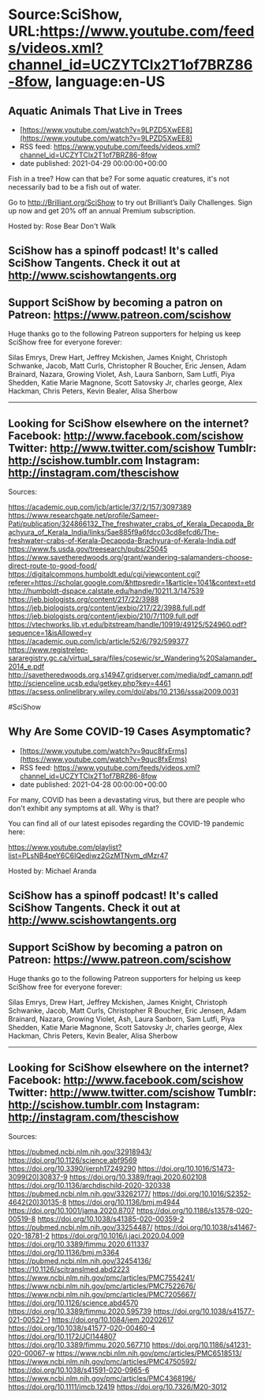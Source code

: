 # Source:SciShow, URL:https://www.youtube.com/feeds/videos.xml?channel_id=UCZYTClx2T1of7BRZ86-8fow, language:en-US

## Aquatic Animals That Live in Trees
 - [https://www.youtube.com/watch?v=9LPZD5XwEE8](https://www.youtube.com/watch?v=9LPZD5XwEE8)
 - RSS feed: https://www.youtube.com/feeds/videos.xml?channel_id=UCZYTClx2T1of7BRZ86-8fow
 - date published: 2021-04-29 00:00:00+00:00

Fish in a tree? How can that be? For some aquatic creatures, it's not necessarily bad to be a fish out of water.

Go to http://Brilliant.org/SciShow to try out Brilliant’s Daily Challenges. Sign up now and get 20% off an annual Premium subscription.

Hosted by: Rose Bear Don't Walk

SciShow has a spinoff podcast! It's called SciShow Tangents. Check it out at http://www.scishowtangents.org
----------
Support SciShow by becoming a patron on Patreon: https://www.patreon.com/scishow
----------
Huge thanks go to the following Patreon supporters for helping us keep SciShow free for everyone forever:

Silas Emrys, Drew Hart, Jeffrey Mckishen, James Knight, Christoph Schwanke, Jacob, Matt Curls, Christopher R Boucher, Eric Jensen, Adam Brainard, Nazara, Growing Violet, Ash, Laura Sanborn, Sam Lutfi, Piya Shedden, Katie Marie Magnone, Scott Satovsky Jr, charles george, Alex Hackman, Chris Peters, Kevin Bealer, Alisa Sherbow

----------
Looking for SciShow elsewhere on the internet?
Facebook: http://www.facebook.com/scishow
Twitter: http://www.twitter.com/scishow
Tumblr: http://scishow.tumblr.com
Instagram: http://instagram.com/thescishow
----------
Sources:

https://academic.oup.com/jcb/article/37/2/157/3097389
https://www.researchgate.net/profile/Sameer-Pati/publication/324866132_The_freshwater_crabs_of_Kerala_Decapoda_Brachyura_of_Kerala_India/links/5ae885f9a6fdcc03cd8efcd6/The-freshwater-crabs-of-Kerala-Decapoda-Brachyura-of-Kerala-India.pdf
https://www.fs.usda.gov/treesearch/pubs/25045
https://www.savetheredwoods.org/grant/wandering-salamanders-choose-direct-route-to-good-food/
https://digitalcommons.humboldt.edu/cgi/viewcontent.cgi?referer=https://scholar.google.com/&httpsredir=1&article=1041&context=etd
http://humboldt-dspace.calstate.edu/handle/10211.3/147539
https://jeb.biologists.org/content/217/22/3988
https://jeb.biologists.org/content/jexbio/217/22/3988.full.pdf
https://jeb.biologists.org/content/jexbio/210/7/1109.full.pdf
https://vtechworks.lib.vt.edu/bitstream/handle/10919/49125/524960.pdf?sequence=1&isAllowed=y
https://academic.oup.com/icb/article/52/6/792/599377
https://www.registrelep-sararegistry.gc.ca/virtual_sara/files/cosewic/sr_Wandering%20Salamander_2014_e.pdf
http://savetheredwoods.org.s14947.gridserver.com/media/pdf_camann.pdf
http://scienceline.ucsb.edu/getkey.php?key=4461
https://acsess.onlinelibrary.wiley.com/doi/abs/10.2136/sssaj2009.0031

#SciShow

## Why Are Some COVID-19 Cases Asymptomatic?
 - [https://www.youtube.com/watch?v=9quc8fxErms](https://www.youtube.com/watch?v=9quc8fxErms)
 - RSS feed: https://www.youtube.com/feeds/videos.xml?channel_id=UCZYTClx2T1of7BRZ86-8fow
 - date published: 2021-04-28 00:00:00+00:00

For many, COVID has been a devastating virus, but there are people who don't exhibit any symptoms at all. Why is that?

You can find all of our latest episodes regarding the COVID-19 pandemic here: 

https://www.youtube.com/playlist?list=PLsNB4peY6C6IQediwz2GzMTNvm_dMzr47

Hosted by: Michael Aranda

SciShow has a spinoff podcast! It's called SciShow Tangents. Check it out at http://www.scishowtangents.org
----------
Support SciShow by becoming a patron on Patreon: https://www.patreon.com/scishow
----------
Huge thanks go to the following Patreon supporters for helping us keep SciShow free for everyone forever:

Silas Emrys, Drew Hart, Jeffrey Mckishen, James Knight, Christoph Schwanke, Jacob, Matt Curls, Christopher R Boucher, Eric Jensen, Adam Brainard, Nazara, Growing Violet, Ash, Laura Sanborn, Sam Lutfi, Piya Shedden, Katie Marie Magnone, Scott Satovsky Jr, charles george, Alex Hackman, Chris Peters, Kevin Bealer, Alisa Sherbow

----------
Looking for SciShow elsewhere on the internet?
Facebook: http://www.facebook.com/scishow
Twitter: http://www.twitter.com/scishow
Tumblr: http://scishow.tumblr.com
Instagram: http://instagram.com/thescishow
----------
Sources:

https://pubmed.ncbi.nlm.nih.gov/32918943/
https://doi.org/10.1126/science.abf9569
https://doi.org/10.3390/ijerph17249290 
https://doi.org/10.1016/S1473-3099(20)30837-9
https://doi.org/10.3389/fragi.2020.602108
https://doi.org/10.1136/archdischild-2020-320338
https://pubmed.ncbi.nlm.nih.gov/33262177/
https://doi.org/10.1016/S2352-4642(20)30135-8 
https://doi.org/10.1136/bmj.m4944 
https://doi.org/10.1001/jama.2020.8707
https://doi.org/10.1186/s13578-020-00519-8 
https://doi.org/10.1038/s41385-020-00359-2 
https://pubmed.ncbi.nlm.nih.gov/33254487/
https://doi.org/10.1038/s41467-020-18781-2
https://doi.org/10.1016/j.jaci.2020.04.009
https://doi.org/10.3389/fimmu.2020.611337
https://doi.org/10.1136/bmj.m3364 
https://pubmed.ncbi.nlm.nih.gov/32454136/
https://10.1126/scitranslmed.abd2223
https://www.ncbi.nlm.nih.gov/pmc/articles/PMC7554241/ 
https://www.ncbi.nlm.nih.gov/pmc/articles/PMC7522676/ 
https://www.ncbi.nlm.nih.gov/pmc/articles/PMC7205667/ 
https://doi.org/10.1126/science.abd4570
https://doi.org/10.3389/fimmu.2020.595739
https://doi.org/10.1038/s41577-021-00522-1
https://doi.org/10.1084/jem.20202617
https://doi.org/10.1038/s41577-020-00460-4
https://doi.org/10.1172/JCI144807
https://doi.org/10.3389/fimmu.2020.567710 
https://doi.org/10.1186/s41231-020-00067-w
https://www.ncbi.nlm.nih.gov/pmc/articles/PMC6518513/ 
https://www.ncbi.nlm.nih.gov/pmc/articles/PMC4750592/ 
https://doi.org/10.1038/s41591-020-0965-6 
https://www.ncbi.nlm.nih.gov/pmc/articles/PMC4368196/ 
https://doi.org/10.1111/imcb.12419 
https://doi.org/10.7326/M20-3012

